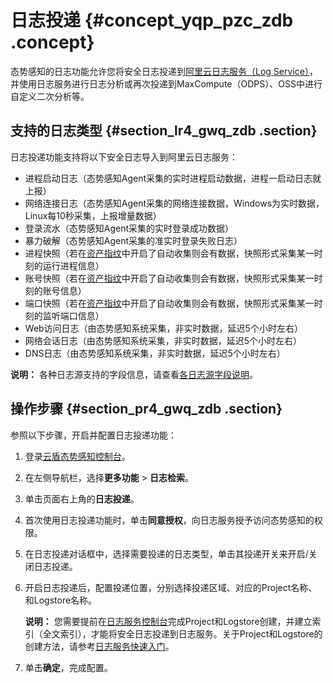 # 日志投递 {#concept_yqp_pzc_zdb .concept}

态势感知的日志功能允许您将安全日志投递到[阿里云日志服务（Log Service）](https://www.aliyun.com/product/sls)，并使用日志服务进行日志分析或再次投递到MaxCompute（ODPS）、OSS中进行自定义二次分析等。

## 支持的日志类型 {#section_lr4_gwq_zdb .section}

日志投递功能支持将以下安全日志导入到阿里云日志服务：

-   进程启动日志（态势感知Agent采集的实时进程启动数据，进程一启动日志就上报）
-   网络连接日志（态势感知Agent采集的网络连接数据，Windows为实时数据，Linux每10秒采集，上报增量数据）
-   登录流水（态势感知Agent采集的实时登录成功数据）
-   暴力破解（态势感知Agent采集的准实时登录失败日志）
-   进程快照（若在[资产指纹](cn.zh-CN/用户指南/资产指纹.md#)中开启了自动收集则会有数据，快照形式采集某一时刻的运行进程信息）
-   账号快照（若在[资产指纹](cn.zh-CN/用户指南/资产指纹.md#)中开启了自动收集则会有数据，快照形式采集某一时刻的账号信息）
-   端口快照（若在[资产指纹](cn.zh-CN/用户指南/资产指纹.md#)中开启了自动收集则会有数据，快照形式采集某一时刻的监听端口信息）
-   Web访问日志（由态势感知系统采集，非实时数据，延迟5个小时左右）
-   网络会话日志（由态势感知系统采集，非实时数据，延迟5个小时左右）
-   DNS日志（由态势感知系统采集，非实时数据，延迟5个小时左右）

**说明：** 各种日志源支持的字段信息，请查看[各日志源字段说明](cn.zh-CN/用户指南/日志检索/各日志源字段说明.md#)。

## 操作步骤 {#section_pr4_gwq_zdb .section}

参照以下步骤，开启并配置日志投递功能：

1.  登录[云盾态势感知控制台](https://yundun.console.aliyun.com/?p=sas)。
2.  在左侧导航栏，选择**更多功能** \> **日志检索**。
3.  单击页面右上角的**日志投递**。
4.  首次使用日志投递功能时，单击**同意授权**，向日志服务授予访问态势感知的权限。
5.  在日志投递对话框中，选择需要投递的日志类型，单击其投递开关来开启/关闭日志投递。
6.  开启日志投递后，配置投递位置，分别选择投递区域、对应的Project名称、和Logstore名称。

    **说明：** 您需要提前在[日志服务控制台](https://sls.console.aliyun.com/)完成Project和Logstore创建，并建立索引（全文索引），才能将安全日志投递到日志服务。关于Project和Logstore的创建方法，请参考[日志服务快速入门](../../../../cn.zh-CN/快速入门/五分钟快速入门.md#section_e5t_gr4_12b)。

7.  单击**确定**，完成配置。

